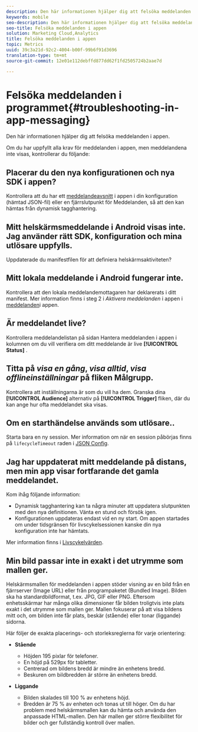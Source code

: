 ```yaml
---
description: Den här informationen hjälper dig att felsöka meddelanden i appen.
keywords: mobile
seo-description: Den här informationen hjälper dig att felsöka meddelanden i appen.
seo-title: Felsöka meddelanden i appen
solution: Marketing Cloud,Analytics
title: Felsöka meddelanden i appen
topic: Metrics
uuid: 39c3a21d-92c2-4004-b00f-99b6f91d3696
translation-type: tm+mt
source-git-commit: 12e01e112debffd877dd62f1fd2505724b2aae7d

---
```



# Felsöka meddelanden i programmet{#troubleshooting-in-app-messaging}

Den här informationen hjälper dig att felsöka meddelanden i appen.

Om du har uppfyllt alla krav för meddelanden i appen, men meddelandena inte visas, kontrollerar du följande:

## Placerar du den nya konfigurationen och nya SDK i appen?

Kontrollera att du har ett [meddelandeavsnitt](/help/android/messaging-main/messaging/messaging.md) i appen i din konfiguration (hämtad JSON-fil) eller en fjärrslutpunkt för Meddelanden, så att den kan hämtas från dynamisk tagghantering.

## Mitt helskärmsmeddelande i Android visas inte. Jag använder rätt SDK, konfiguration och mina utlösare uppfylls.

Uppdaterade du manifestfilen för att definiera helskärmsaktiviteten?

## Mitt lokala meddelande i Android fungerar inte.

Kontrollera att den lokala meddelandemottagaren har deklarerats i ditt manifest. Mer information finns i steg 2 i *Aktivera meddelanden* i appen i [meddelanden](/help/android/messaging-main/messaging/messaging.md)i appen.

## Är meddelandet live?

Kontrollera meddelandelistan på sidan Hantera meddelanden i appen i kolumnen om du vill verifiera om ditt meddelande är live **[!UICONTROL Status]** .

## Titta på *visa en gång*, *visa alltid*, *visa offlineinställningar* på fliken Målgrupp.

Kontrollera att inställningarna är som du vill ha dem. Granska dina **[!UICONTROL Audience]** alternativ på **[!UICONTROL Trigger]** fliken, där du kan ange hur ofta meddelandet ska visas.

## Om en starthändelse används som utlösare..

Starta bara en ny session. Mer information om när en session påbörjas finns på `lifecycleTimeout` raden i [JSON Config](/help/android/configuration/json-config/json-config.md).

## Jag har uppdaterat mitt meddelande på distans, men min app visar fortfarande det gamla meddelandet.

Kom ihåg följande information:

* Dynamisk tagghantering kan ta några minuter att uppdatera slutpunkten med den nya definitionen. Vänta en stund och försök igen.
* Konfigurationen uppdateras endast vid en ny start. Om appen startades om under tidsgränsen för livscykelsessionen kanske din nya konfiguration inte har hämtats.

Mer information finns i [Livscykelvärden](/help/android/metrics.md).

## Min bild passar inte in exakt i det utrymme som mallen ger.

Helskärmsmallen för meddelanden i appen stöder visning av en bild från en fjärrserver (Image URL) eller från programpaketet (Bundled Image). Bilden ska ha standardbildformat, t.ex. JPG, GIF eller PNG. Eftersom enhetsskärmar har många olika dimensioner får bilden troligtvis inte plats exakt i det utrymme som mallen ger. Mallen fokuserar på att visa bildens mitt och, om bilden inte får plats, beskär (stående) eller tonar (liggande) sidorna.

Här följer de exakta placerings- och storleksreglerna för varje orientering:

* **Stående**
   * Höjden 195 pixlar för telefoner.
   * En höjd på 529px för tabletter.
   * Centrerad om bildens bredd är mindre än enhetens bredd.
   * Beskuren om bildbredden är större än enhetens bredd.

* **Liggande**
   * Bilden skalades till 100 % av enhetens höjd.
   * Bredden är 75 % av enheten och tonas ut till höger.
   Om du har problem med helskärmsmallen kan du hämta och använda den anpassade HTML-mallen. Den här mallen ger större flexibilitet för bilder och ger fullständig kontroll över mallen.

